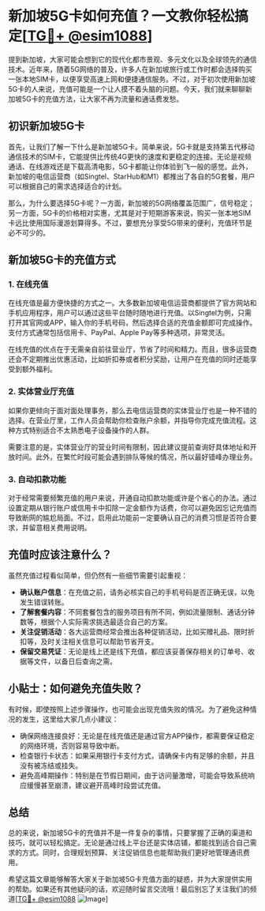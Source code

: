 # 新加坡5G卡如何充值？一文教你轻松搞定[[TG💪+ @esim1088](https://t.me/s/esim1088)]

提到新加坡，大家可能会想到它的现代化都市景观、多元文化以及全球领先的通信技术。近年来，随着5G网络的普及，许多人在新加坡旅行或工作时都会选择购买一张本地SIM卡，以便享受高速上网和便捷通信服务。不过，对于初次使用新加坡5G卡的人来说，充值可能是一个让人摸不着头脑的问题。今天，我们就来聊聊新加坡5G卡的充值方法，让大家不再为流量和通话费发愁。

## 初识新加坡5G卡

首先，让我们了解一下什么是新加坡5G卡。简单来说，5G卡就是支持第五代移动通信技术的SIM卡，它能提供比传统4G更快的速度和更稳定的连接。无论是视频通话、在线游戏还是下载高清电影，5G卡都能让你体验到飞一般的感觉。此外，新加坡的电信运营商（如Singtel、StarHub和M1）都推出了各自的5G套餐，用户可以根据自己的需求选择适合的计划。

那么，为什么要选择5G卡呢？一方面，新加坡的5G网络覆盖范围广，信号稳定；另一方面，5G卡的价格相对实惠，尤其是对于短期游客来说，购买一张本地SIM卡远比使用国际漫游划算得多。不过，要想充分享受5G带来的便利，充值环节是必不可少的。

## 新加坡5G卡的充值方式

### 1. 在线充值

在线充值是最方便快捷的方式之一。大多数新加坡电信运营商都提供了官方网站和手机应用程序，用户可以通过这些平台随时随地进行充值。以Singtel为例，只需打开其官网或APP，输入你的手机号码，然后选择合适的充值金额即可完成操作。支付方式通常包括信用卡、PayPal、Apple Pay等多种选项，非常灵活。

在线充值的优点在于无需亲自前往营业厅，节省了时间和精力。而且，很多运营商还会不定期推出优惠活动，比如折扣券或者积分奖励，让用户在充值的同时还能享受到额外福利。

### 2. 实体营业厅充值

如果你更倾向于面对面处理事务，那么去电信运营商的实体营业厅也是一种不错的选择。在营业厅里，工作人员会帮助你检查账户余额，并指导你完成充值流程。这种方式特别适合不太熟悉电子设备操作的人群。

需要注意的是，实体营业厅的营业时间有限制，因此建议提前查询好具体地址和开放时间。此外，在繁忙时段可能会遇到排队等候的情况，所以最好错峰办理业务。

### 3. 自动扣款功能

对于经常需要频繁充值的用户来说，开通自动扣款功能或许是个省心的办法。通过设置定期从银行账户或信用卡中扣除一定金额作为话费，你可以避免因忘记充值而导致断网的尴尬局面。不过，启用此功能前一定要确认自己的消费习惯是否符合要求，并留意相关费用说明。

## 充值时应该注意什么？

虽然充值过程看似简单，但仍然有一些细节需要引起重视：

- **确认账户信息**：在充值之前，请务必核实自己的手机号码是否正确无误，以免发生错误转账。
- **了解套餐内容**：不同套餐包含的服务项目有所不同，例如流量限制、通话分钟数等，根据个人实际需求挑选最适合自己的方案。
- **关注促销活动**：各大运营商经常会推出各种促销活动，比如买赠礼品、限时折扣等，及时关注相关信息可以帮助节省开支。
- **保留交易凭证**：无论是线上还是线下充值，都应该妥善保存相关的订单号、收据等文件，以备日后查询之需。

## 小贴士：如何避免充值失败？

有时候，即使按照上述步骤操作，也可能会出现充值失败的情况。为了避免这种情况的发生，这里给大家几点小建议：

- 确保网络连接良好：无论是在线充值还是通过官方APP操作，都需要保证稳定的网络环境，否则容易导致中断。
- 检查银行卡状态：如果采用银行卡支付方式，请确保卡内有足够的余额，并且没有被冻结或挂失。
- 避免高峰期操作：特别是在节假日期间，由于访问量激增，可能会导致系统响应缓慢甚至崩溃，建议避开高峰时段尝试充值。

## 总结

总的来说，新加坡5G卡的充值并不是一件复杂的事情，只要掌握了正确的渠道和技巧，就可以轻松搞定。无论是通过线上平台还是实体店铺，都能找到适合自己需求的方式。同时，合理规划预算、关注促销信息也能帮助我们更好地管理通讯费用。

希望这篇文章能够解答大家关于新加坡5G卡充值方面的疑惑，并为大家提供实用的帮助。如果还有其他疑问的话，欢迎随时留言交流哦！最后别忘了关注我们的频道[[TG💪+ @esim1088](https://t.me/s/esim1088) ![Image](https://i.postimg.cc/4NQfJmqS/Snipaste-2025-05-13-00-14-12.png)]